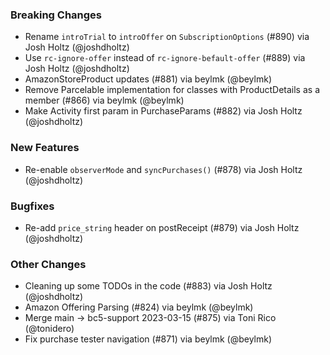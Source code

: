 ### Breaking Changes
* Rename `introTrial` to `introOffer` on `SubscriptionOptions` (#890) via Josh Holtz (@joshdholtz)
* Use `rc-ignore-offer` instead of `rc-ignore-befault-offer` (#889) via Josh Holtz (@joshdholtz)
* AmazonStoreProduct updates (#881) via beylmk (@beylmk)
* Remove Parcelable implementation for classes with ProductDetails as a member (#866) via beylmk (@beylmk)
* Make Activity first param in PurchaseParams (#882) via Josh Holtz (@joshdholtz)
### New Features
* Re-enable `observerMode` and `syncPurchases()` (#878) via Josh Holtz (@joshdholtz)
### Bugfixes
* Re-add `price_string` header on postReceipt (#879) via Josh Holtz (@joshdholtz)
### Other Changes
* Cleaning up some TODOs in the code (#883) via Josh Holtz (@joshdholtz)
* Amazon Offering Parsing (#824) via beylmk (@beylmk)
* Merge main ->  bc5-support 2023-03-15 (#875) via Toni Rico (@tonidero)
* Fix purchase tester navigation (#871) via beylmk (@beylmk)

